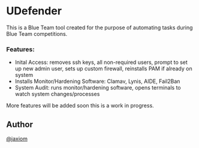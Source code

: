 # UDefender

This is a Blue Team tool created for the purpose of automating tasks during Blue Team competitions. 

### Features:
- Inital Access: removes ssh keys, all non-required users, prompt to set up new admin user, sets up custom firewall, reinstalls PAM if already on system
- Installs Monitor/Hardening Software: Clamav, Lynis, AIDE, Fail2Ban
- System Audit: runs monitor/hardening software, opens terminals to watch system changes/processes

More features will be added soon this is a work in progress.





## Author

[@jaxiom](https://www.github.com/jaxiom)

